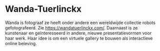 # Wanda-Tuerlinckx
Wanda is fotograaf ze heeft onder andere een wereldwijde collectie robots gefotografeerd. Zie https://wandatuerlinckx.com/. Daarnaast is ze kunstenaar en geïnteresseerd in andere, nieuwe presentatievormen voor haar werk. Haar idee is om een virtuele gallery te bouwen als interactieve online beleving.
